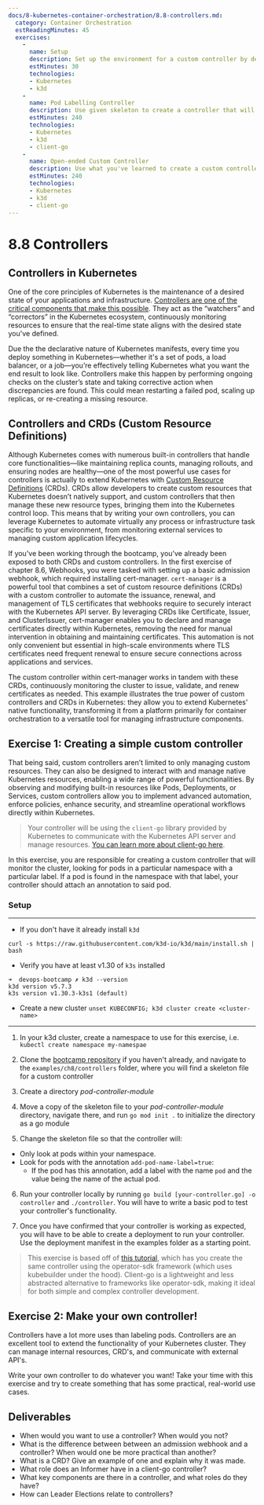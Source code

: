 ```yaml
---
docs/8-kubernetes-container-orchestration/8.8-controllers.md:
  category: Container Orchestration
  estReadingMinutes: 45
  exercises:
    -
      name: Setup
      description: Set up the environment for a custom controller by deploying a k3d cluster.
      estMinutes: 30
      technologies:
      - Kubernetes
      - k3d
    -
      name: Pod Labelling Controller
      description: Use given skeleton to create a controller that will give a pod a label if it has a certain annotation
      estMinutes: 240
      technologies:
      - Kubernetes
      - k3d
      - client-go
    -
      name: Open-ended Custom Controller
      description: Use what you've learned to create a custom controller with a function of our own choosing
      estMinutes: 240
      technologies:
      - Kubernetes
      - k3d
      - client-go
---
```


# 8.8 Controllers

## Controllers in Kubernetes

One of the core principles of Kubernetes is the maintenance of a desired state of your applications and infrastructure. [Controllers are one of the critical components that make this possible](https://kubernetes.io/docs/concepts/architecture/controller/). They act as the “watchers” and “correctors” in the Kubernetes ecosystem, continuously monitoring resources to ensure that the real-time state aligns with the desired state you've defined.

Due the the declarative nature of Kubernetes manifests, every time you deploy something in Kubernetes—whether it's a set of pods, a load balancer, or a job—you’re effectively telling Kubernetes what you want the end result to look like. Controllers make this happen by performing ongoing checks on the cluster’s state and taking corrective action when discrepancies are found. This could mean restarting a failed pod, scaling up replicas, or re-creating a missing resource.

## Controllers and CRDs (Custom Resource Definitions)

Although Kubernetes comes with numerous built-in controllers that handle core functionalities—like maintaining replica counts, managing rollouts, and ensuring nodes are healthy—one of the most powerful use cases for controllers is actually to extend Kubernetes with [Custom Resource Definitions](https://kubernetes.io/docs/concepts/extend-kubernetes/api-extension/custom-resources/) (CRDs). CRDs allow developers to create custom resources that Kubernetes doesn’t natively support, and custom controllers that then manage these new resource types, bringing them into the Kubernetes control loop. This means that by writing your own controllers, you can leverage Kubernetes to automate virtually any process or infrastructure task specific to your environment, from monitoring external services to managing custom application lifecycles.

If you've been working through the bootcamp, you've already been exposed to both CRDs and custom controllers. In the first exercise of chapter 8.6, Webhooks, you were tasked with setting up a basic admission webhook, which required installing cert-manager. `cert-manager` is a powerful tool that combines a set of custom resource definitions (CRDs) with a custom controller to automate the issuance, renewal, and management of TLS certificates that webhooks require to securely interact with the Kubernetes API server. By leveraging CRDs like Certificate, Issuer, and ClusterIssuer, cert-manager enables you to declare and manage certificates directly within Kubernetes, removing the need for manual intervention in obtaining and maintaining certificates. This automation is not only convenient but essential in high-scale environments where TLS certificates need frequent renewal to ensure secure connections across applications and services.

The custom controller within cert-manager works in tandem with these CRDs, continuously monitoring the cluster to issue, validate, and renew certificates as needed. This example illustrates the true power of custom controllers and CRDs in Kubernetes: they allow you to extend Kubernetes' native functionality, transforming it from a platform primarily for container orchestration to a versatile tool for managing infrastructure components.

## Exercise 1: Creating a simple custom controller

That being said, custom controllers aren’t limited to only managing custom resources. They can also be designed to interact with and manage native Kubernetes resources, enabling a wide range of powerful functionalities. By observing and modifying built-in resources like Pods, Deployments, or Services, custom controllers allow you to implement advanced automation, enforce policies, enhance security, and streamline operational workflows directly within Kubernetes.

> Your controller will be using the `client-go` library provided by Kubernetes to communicate with the Kubernetes API server and manage resources. [You can learn more about client-go here](https://github.com/kubernetes/client-go).

In this exercise, you are responsible for creating a custom controller that will monitor the cluster, looking for pods in a particular namespace with a particular label. If a pod is found in the namespace with that label, your controller should attach an annotation to said pod.

### Setup

___
- If you don't have it already install `k3d`
```shell
curl -s https://raw.githubusercontent.com/k3d-io/k3d/main/install.sh | bash
```

- Verify you have at least v1.30 of `k3s` installed
```shell
➜  devops-bootcamp ✗ k3d --version
k3d version v5.7.3
k3s version v1.30.3-k3s1 (default)
```

- Create a new cluster  `unset KUBECONFIG; k3d cluster create <cluster-name>`

___

1. In your k3d cluster, create a namespace to use for this exercise, i.e. `kubectl create namespace my-namespae`

2. Clone the [bootcamp repository](https://github.com/liatrio/devops-bootcamp) if you haven't already, and navigate to the `examples/ch8/controllers` folder, where you will find a skeleton file for a custom controller

3. Create a directory *pod-controller-module*

4. Move a copy of the skeleton file to your *pod-controller-module* directory, navigate there, and run `go mod init .` to initialize the directory as a go module

5. Change the skeleton file so that the controller will:
- Only look at pods within your namespace.
- Look for pods with the annotation `add-pod-name-label=true`:
  - If the pod has this annotation, add a label with the name `pod` and the value being the name of the actual pod.

6. Run your controller locally by running `go build [your-controller.go] -o controller` and `./controller`.  You will have to write a basic pod to test your controller's functionality.

7. Once you have confirmed that your controller is working as expected, you will have to be able to create a deployment to run your controller.  Use the deployment manifest in the examples folder as a starting point.

> This exercise is based off of [this tutorial](https://kubernetes.io/blog/2021/06/21/writing-a-controller-for-pod-labels/), which has you create the same controller using the operator-sdk framework (which uses kubebuilder under the hood).  Client-go is a lightweight and less abstracted alternative to frameworks like operator-sdk, making it ideal for both simple and complex controller development.

## Exercise 2: Make your own controller!

Controllers have a lot more uses than labeling pods.  Controllers are an excellent tool to extend the functionality of your Kubernetes cluster.  They can manage internal resources, CRD's, and communicate with external API's.

Write your own controller to do whatever you want!  Take your time with this exercise and try to create something that has some practical, real-world use cases.

## Deliverables

- When would you want to use a controller?  When would you not?
- What is the difference between between an admission webhook and a controller?  When would one be more practical than another?
- What is a CRD? Give an example of one and explain why it was made.
- What role does an Informer have in a client-go controller?
- What key components are there in a controller, and what roles do they have?
- How can Leader Elections relate to controllers?
